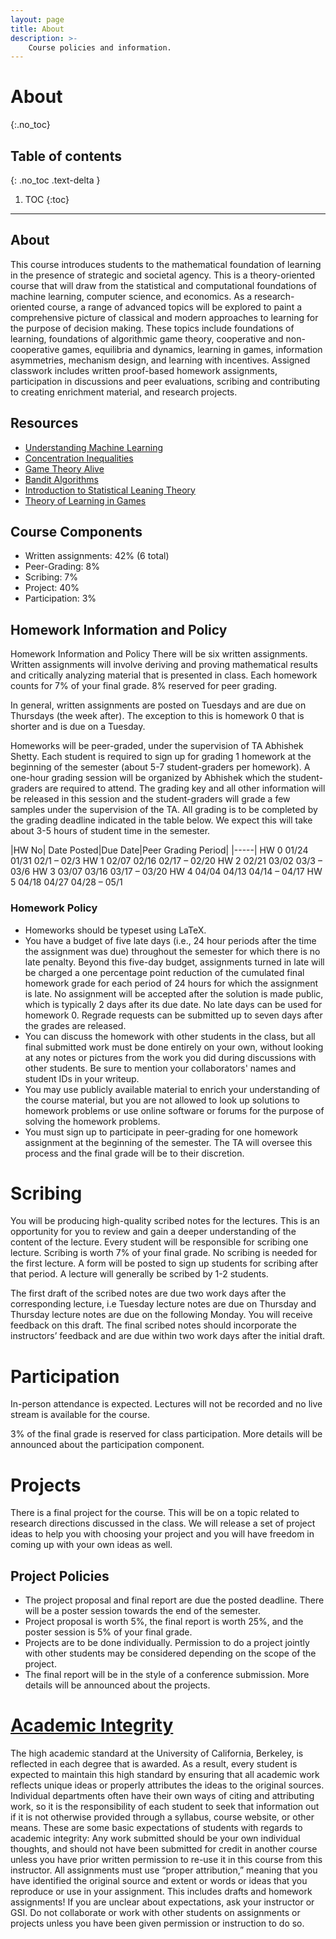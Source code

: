 ```yaml
---
layout: page
title: About
description: >-
    Course policies and information.
---
```


# About
{:.no_toc}

## Table of contents
{: .no_toc .text-delta }

1. TOC
{:toc}

---

## About

This course introduces students to the mathematical foundation of learning in the presence of strategic and societal agency. This is a theory-oriented course that will draw from the statistical and computational foundations of machine learning, computer science, and economics. As a research-oriented course, a range of advanced topics will be explored to paint a comprehensive picture of classical and modern approaches to learning for the purpose of decision making. These topics include foundations of learning, foundations of algorithmic game theory, cooperative and non-cooperative games, equilibria and dynamics, learning in games, information asymmetries, mechanism design, and learning with incentives. Assigned classwork includes written proof-based homework assignments, participation in discussions and peer evaluations, scribing and contributing to creating enrichment material, and research projects.

## Resources
 - [Understanding Machine Learning](https://www.cs.huji.ac.il/~shais/UnderstandingMachineLearning/understanding-machine-learning-theory-algorithms.pdf)
 - [Concentration Inequalities](http://www.econ.upf.edu/~lugosi/mlss_conc.pdf)
 - [Game Theory Alive](https://homes.cs.washington.edu/~karlin/GameTheoryBook.pdf)
 - [Bandit Algorithms](https://tor-lattimore.com/downloads/book/book.pdf)
 -  [Introduction to Statistical Leaning Theory](http://www.econ.upf.edu/~lugosi/mlss_slt.pdf)
 -  [Theory of Learning in Games](https://mitpress.mit.edu/9780262529242/the-theory-of-learning-in-games/)

## Course Components

- Written assignments: 42% (6 total)
- Peer-Grading: 8%
- Scribing: 7%
- Project: 40%
- Participation: 3%

## Homework Information and Policy 

Homework Information and Policy
There will be six written assignments. Written assignments will involve deriving and proving mathematical results and critically analyzing material that is presented in class. Each homework counts for 7% of your final grade. 8% reserved for peer grading.

In general, written assignments are posted on Tuesdays and are due on Thursdays (the week after). The exception to this is homework 0 that is shorter and is due on a Tuesday.

Homeworks will be peer-graded, under the supervision of TA Abhishek Shetty. Each student is required to sign up for grading 1 homework at the beginning of the semester (about 5-7 student-graders per homework). A one-hour grading session will be organized by Abhishek which the student-graders are required to attend. The grading key and all other information will be released in this session and the student-graders will grade a few samples under the supervision of the TA. All grading is to be completed by the grading deadline indicated in the table below. We expect this will take about 3-5 hours of student time in the semester.

|HW No| Date Posted|Due Date|Peer Grading Period|
|-----|
HW 0
01/24
01/31
02/1 – 02/3
HW 1
02/07
02/16
02/17 – 02/20
HW 2
02/21
03/02
03/3 – 03/6
HW 3
03/07
03/16
03/17 – 03/20
HW 4
04/04
04/13
04/14 – 04/17
HW 5
04/18
04/27
04/28 – 05/1




### Homework Policy 

- Homeworks should be typeset using LaTeX. 
- You have a budget of five late days (i.e., 24 hour periods after the time the assignment was due) throughout the semester for which there is no late penalty. Beyond this five-day budget, assignments turned in late will be charged a one percentage point reduction of the cumulated final homework grade for each period of 24 hours for which the assignment is late. No assignment will be accepted after the solution is made public, which is typically 2 days after its due date. No late days can be used for homework 0.
Regrade requests can be submitted up to seven days after the grades are released.
- You can discuss the homework with other students in the class, but all final submitted work must be done entirely on your own, without looking at any notes or pictures from the work you did during discussions with other students. Be sure to mention your collaborators' names and student IDs in your writeup.
- You may use publicly available material to enrich your understanding of the course material, but you are not allowed to look up solutions to homework problems or use online software or forums for the purpose of solving the homework problems.
- You must sign up to participate in peer-grading for one homework assignment at the beginning of the semester. The TA will oversee this process and the final grade will be to their discretion.

# Scribing
You will be producing high-quality scribed notes for the lectures. This is an opportunity for you to review and gain a deeper understanding of the content of the lecture. Every student will be responsible for scribing one lecture. Scribing is worth 7% of your final grade. No scribing is needed for the first lecture. A form will be posted to sign up students for scribing after that period.  A lecture will generally be scribed by 1-2 students. 
 
The first draft of the scribed notes are due two work days after the corresponding lecture, i.e Tuesday lecture notes are due on Thursday and Thursday lecture notes are due on the following Monday. You will receive feedback on this draft. The final scribed notes should incorporate the instructors’ feedback and are due within two work days after the initial draft.

# Participation
In-person attendance is expected. Lectures will not be recorded and no live stream is available for the course.

3% of the final grade is reserved for class participation. More details will be announced about the participation component.

# Projects

There is a final project for the course. This will be on a topic related to research directions discussed in the class. We will release a set of project ideas to help you with choosing your project and you will have freedom in coming up with your own ideas as well.

## Project Policies
- The project proposal and final report are due the posted deadline. There will be a poster session towards the end of the semester.
- Project proposal is worth 5%, the final report is worth 25%, and the poster session is 5% of your final grade.
- Projects are to be done individually. Permission to do a project jointly with other students may be considered depending on the scope of the project. 
- The final report will be in the style of a conference submission. More details will be announced about the projects.

# [Academic Integrity](https://conduct.berkeley.edu/integrity/)
The high academic standard at the University of California, Berkeley, is reflected in each degree that is awarded. As a result, every student is expected to maintain this high standard by ensuring that all academic work reflects unique ideas or properly attributes the ideas to the original sources. Individual departments often have their own ways of citing and attributing work, so it is the responsibility of each student to seek that information out if it is not otherwise provided through a syllabus, course website, or other means.
These are some basic expectations of students with regards to academic integrity:
Any work submitted should be your own individual thoughts, and should not have been submitted for credit in another course unless you have prior written permission to re-use it in this course from this instructor.
All assignments must use “proper attribution,” meaning that you have identified the original source and extent or words or ideas that you reproduce or use in your assignment. This includes drafts and homework assignments!
If you are unclear about expectations, ask your instructor or GSI.
Do not collaborate or work with other students on assignments or projects unless you have been given permission or instruction to do so.
